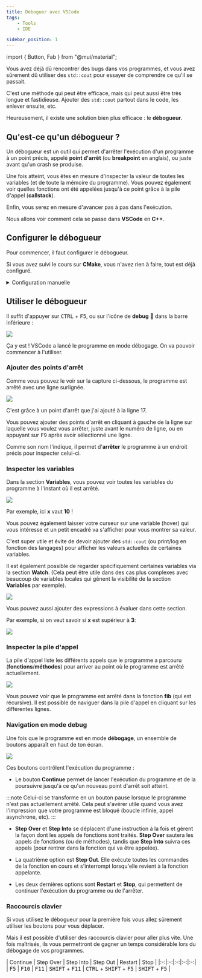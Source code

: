 ```yaml
---
title: Déboguer avec VSCode
tags:
    - Tools
    - IDE

sidebar_position: 1
---
```


import { Button, Fab } from "@mui/material";

Vous avez déjà dû rencontrer des bugs dans vos programmes, et vous avez sûrement dû utiliser des `std::cout` pour essayer de comprendre ce qu'il se passait.

C'est une méthode qui peut être efficace, mais qui peut aussi être très longue et fastidieuse. Ajouter des `std::cout` partout dans le code, les enlever ensuite, etc.

Heureusement, il existe une solution bien plus efficace : le **débogueur**.

## Qu'est-ce qu'un débogueur ?

Un débogueur est un outil qui permet d'arrêter l'exécution d'un programme à un point précis, appelé **point d'arrêt** (ou **breakpoint** en anglais), ou juste avant qu'un crash se produise.

Une fois atteint, vous êtes en mesure d'inspecter la valeur de toutes les variables (et de toute la mémoire du programme).
Vous pouvez également voir quelles fonctions ont été appelées jusqu'à ce point grâce à la pile d'appel (**callstack**).

Enfin, vous serez en mesure d'avancer pas à pas dans l'exécution.

Nous allons voir comment cela se passe dans **VSCode** en **C++**.

## Configurer le débogueur

Pour commencer, il faut configurer le débogueur.

Si vous avez suivi le cours sur **CMake**, vous n'avez rien à faire, tout est déjà configuré.

<details>
<summary>Configuration manuelle </summary>

Sinon, sachez qu'il est possible de configurer le débogueur manuellement à l'aide d'un fichier **launch.json**.

Si vous voulez le configurer vous-même, vous pouvez vous rendre dans le panneau "**Run and Debug**" et cliquer sur le bouton "**Run and Debug**".

Vous devez ensuite sélectionner le débogueur que vous voulez utiliser (ici **C++ (GDB/LLDB)**) et cliquer sur **Add Configuration**.

Cela créera un fichier **launch.json** dans un dossier **/.vscode** à la racine du projet.

Si vous voulez plus de détails sur la configuration manuelle, vous pouvez vous rendre [ici](https://code.visualstudio.com/docs/cpp/launch-json-reference).

S'il y a une seule chose à vérifier, c'est que le champ "**program**" pointe bien vers votre exécutable.
En général, avec la configuration de **CMake**, il sera sous "${workspaceFolder}/build/bin/Debug/YOURPROGRAM.exe"
</details>

## Utiliser le débogueur

Il suffit d'appuyer sur <kbd>CTRL</kbd> + <kbd>F5</kbd>, ou sur l'icône de **debug** :bug: dans la barre inférieure :

![](./VSCode_imgs/VSCode_bottomBarStartDebug.png)

Ça y est ! VSCode a lancé le programme en mode débogage. On va pouvoir commencer à l'utiliser.

### Ajouter des points d'arrêt

Comme vous pouvez le voir sur la capture ci-dessous, le programme est arrêté avec une ligne surlignée.

![](./VSCode_imgs/VSCode_debugPause.png)

C'est grâce à un point d'arrêt que j'ai ajouté à la ligne $17$.

Vous pouvez ajouter des points d'arrêt en cliquant à gauche de la ligne sur laquelle vous voulez vous arrêter, juste avant le numéro de ligne, ou en appuyant sur <kbd>F9</kbd> après avoir sélectionné une ligne.

Comme son nom l'indique, il permet d'**arrêter** le programme à un endroit précis pour inspecter celui-ci.

### Inspecter les variables

Dans la section **Variables**, vous pouvez voir toutes les variables du programme à l'instant où il est arrêté.

![](./VSCode_imgs/VSCode_debugVariables.png)

Par exemple, ici **x** vaut **10** !

Vous pouvez également laisser votre curseur sur une variable (hover) qui vous intéresse et un petit encadré va s'afficher pour vous montrer sa valeur.

C'est super utile et évite de devoir ajouter des `std::cout` (ou print/log en fonction des langages) pour afficher les valeurs actuelles de certaines variables.

Il est également possible de regarder spécifiquement certaines variables via la section **Watch**. (Cela peut être utile dans des cas plus complexes avec beaucoup de variables locales qui gênent la visibilité de la section **Variables** par exemple).

![](./VSCode_imgs/VSCode_debugWatch.png)

Vous pouvez aussi ajouter des expressions à évaluer dans cette section.

Par exemple, si on veut savoir si **x** est supérieur à **3**:

![](./VSCode_imgs/VSCode_debugWatchCustomExpression.png)

### Inspecter la pile d'appel

La pile d'appel liste les différents appels que le programme a parcouru (**fonctions**/**méthodes**) pour arriver au point où le programme est arrêté actuellement.

![](./VSCode_imgs/VSCode_debugCallStackFib.png)

Vous pouvez voir que le programme est arrêté dans la fonction **fib** (qui est récursive).
Il est possible de naviguer dans la pile d'appel en cliquant sur les différentes lignes.

### Navigation en mode debug

Une fois que le programme est en mode **débogage**, un ensemble de boutons apparaît en haut de ton écran.

![](./VSCode_imgs/VSCode_bebugSteppingBar.png)

Ces boutons contrôlent l'exécution du programme :

- Le bouton **Continue** permet de lancer l'exécution du programme et de la poursuivre jusqu'à ce qu'un nouveau point d'arrêt soit atteint.

:::note
Celui-ci se transforme en un bouton pause lorsque le programme n'est pas actuellement arrêté.
Cela peut s'avérer utile quand vous avez l'impression que votre programme est bloqué (boucle infinie, appel asynchrone, etc).
:::

- **Step Over** et **Step Into** se déplacent d'une instruction à la fois et gèrent la façon dont les appels de fonctions sont traités.
**Step Over** sautera les appels de fonctions (ou de méthodes), tandis que **Step Into** suivra ces appels (pour rentrer dans la fonction qui va être appelée).

- La quatrième option est **Step Out**. Elle exécute toutes les commandes de la fonction en cours et s'interrompt lorsqu'elle revient à la fonction appelante.

- Les deux dernières options sont **Restart** et **Stop**, qui permettent de continuer l'exécution du programme ou de l'arrêter.

### Raccourcis clavier

Si vous utilisez le débogueur pour la première fois vous allez sûrement utiliser les boutons pour vous déplacer.

Mais il est possible d'utiliser des raccourcis clavier pour aller plus vite.
Une fois maîtrisés, ils vous permettront de gagner un temps considérable lors du débogage de vos programmes.

| Continue | Step Over  | Step Into | Step Out | Restart | Stop |
|:-:|:-:|:-:|:-:|:-:|
| <kbd>F5</kbd> | <kbd>F10</kbd> | <kbd>F11</kbd> | <kbd>SHIFT</kbd> + <kbd>F11</kbd> | <kbd>CTRL</kbd> + <kbd>SHIFT</kbd> + <kbd>F5</kbd> | <kbd>SHIFT</kbd> + <kbd>F5</kbd> |
